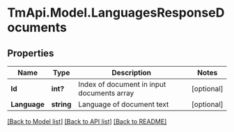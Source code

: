 # TmApi.Model.LanguagesResponseDocuments
## Properties

Name | Type | Description | Notes
------------ | ------------- | ------------- | -------------
**Id** | **int?** | Index of document in input documents array | [optional] 
**Language** | **string** | Language of document text | [optional] 

[[Back to Model list]](../README.md#documentation-for-models) [[Back to API list]](../README.md#documentation-for-api-endpoints) [[Back to README]](../README.md)

